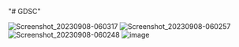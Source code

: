 "# GDSC" 

![Screenshot_20230908-060317](https://github.com/vinit6515/GDSC/assets/143284532/4344c47d-52f6-4a9f-9156-3e1771e15de2)
![Screenshot_20230908-060257](https://github.com/vinit6515/GDSC/assets/143284532/bc955fa1-d1ef-4acd-95c8-de629f8028c7)
![Screenshot_20230908-060248](https://github.com/vinit6515/GDSC/assets/143284532/e5a1fa67-2210-4872-a1c7-aa7e38db9d75)
![image](https://github.com/vinit6515/GDSC/assets/143284532/609d24e1-2461-4363-a5b7-f21478b003c2)
